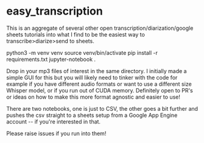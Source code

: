 # easy_transcription

This is an aggregate of several other open transcription/diarization/google sheets tutorials into what I find to be the easiest way to transcribe>diarize>send to sheets.

python3 -m venv venv
source venv/bin/activate
pip install -r requirements.txt
jupyter-notebook .

Drop in your mp3 files of interest in the same directory.
I initially made a simple GUI for this but you will likely need to tinker with the code for example if you have different audio formats or want to use a different size Whisper model, or if you run out of CUDA memory. Definitely open to PR's or ideas on how to make this more format agnostic and easier to use!

There are two notebooks, one is just to CSV, the other goes a bit further and pushes the csv straight to a sheets setup from a Google App Engine account -- if you're interested in that.  

Please raise issues if you run into them!
